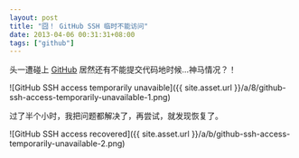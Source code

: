```yaml
---
layout: post
title: "囧！ GitHub SSH 临时不能访问"
date: 2013-04-06 00:31:31+08:00
tags: ["github"]
---
```


头一遭碰上 [GitHub][] 居然还有不能提交代码地时候…神马情况？！

![GitHub SSH access temporarily unavaible]({{ site.asset.url }}/a/8/github-ssh-access-temporarily-unavailable-1.png)

[GitHub]: https://github.com

<!--{{ site.title }}-->

过了半个小时，我把问题都解决了，再尝试，就发现恢复了。

![GitHub SSH access recovered]({{ site.asset.url }}/a/b/github-ssh-access-temporarily-unavailable-2.png)
